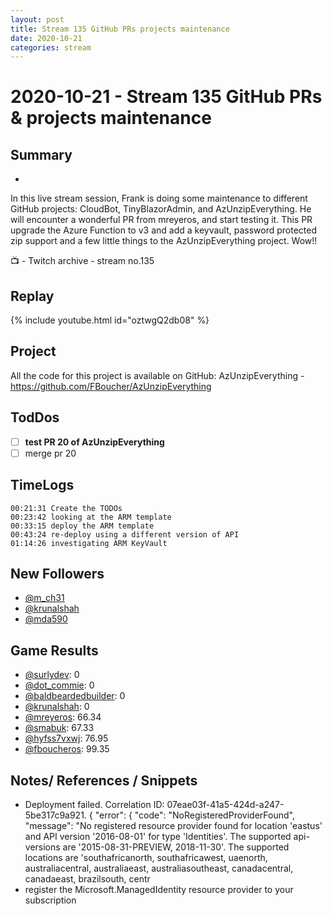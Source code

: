 ```yaml
---
layout: post
title: Stream 135 GitHub PRs projects maintenance
date: 2020-10-21
categories: stream
---
```



# 2020-10-21 - Stream 135 GitHub PRs & projects maintenance

## Summary
-

In this live stream session, Frank is doing some maintenance to different GitHub projects: CloudBot, TinyBlazorAdmin, and AzUnzipEverything. He will encounter a wonderful PR from mreyeros, and start testing it. This PR upgrade the Azure Function to v3 and add a keyvault, password protected zip support and a few little things to the AzUnzipEverything project. Wow!!

📺 - Twitch archive - stream no.135

## Replay


{% include youtube.html id="oztwgQ2db08" %}
<br/><!--more-->


## Project

All the code for this project is available on GitHub: AzUnzipEverything - https://github.com/FBoucher/AzUnzipEverything

## TodDos

- [ ] **test PR 20 of AzUnzipEverything**
- [ ] merge pr 20

## TimeLogs

    00:21:31 Create the TODOs
    00:23:42 looking at the ARM template
    00:33:15 deploy the ARM template
    00:43:24 re-deploy using a different version of API
    01:14:26 investigating ARM KeyVault

## New Followers

- [@m_ch31](https://www.twitch.tv/m_ch31)
- [@krunalshah](https://www.twitch.tv/krunalshah)
- [@mda590](https://www.twitch.tv/mda590)

## Game Results

- [@surlydev](https://www.twitch.tv/surlydev): 0
- [@dot_commie](https://www.twitch.tv/dot_commie): 0
- [@baldbeardedbuilder](https://www.twitch.tv/baldbeardedbuilder): 0
- [@krunalshah](https://www.twitch.tv/krunalshah): 0
- [@mreyeros](https://www.twitch.tv/mreyeros): 66.34
- [@smabuk](https://www.twitch.tv/smabuk): 67.33
- [@hyfss7vxwj](https://www.twitch.tv/hyfss7vxwj): 76.95
- [@fboucheros](https://www.twitch.tv/fboucheros): 99.35

## Notes/ References / Snippets

- Deployment failed. Correlation ID: 07eae03f-41a5-424d-a247-5be317c9a921. { "error": { "code": "NoRegisteredProviderFound", "message": "No registered resource provider found for location 'eastus' and API version '2016-08-01' for type 'Identities'. The supported api-versions are '2015-08-31-PREVIEW, 2018-11-30'. The supported locations are 'southafricanorth, southafricawest, uaenorth, australiacentral, australiaeast, australiasoutheast, canadacentral, canadaeast, brazilsouth, centr
- register the Microsoft.ManagedIdentity resource provider to your subscription
